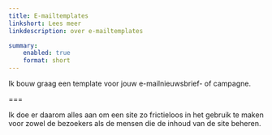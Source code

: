 ```yaml
---
title: E-mailtemplates
linkshort: Lees meer
linkdescription: over e-mailtemplates

summary:
    enabled: true
    format: short
---
```


Ik bouw graag een template voor jouw e-mailnieuwsbrief- of campagne.

===

Ik doe er daarom alles aan om een site zo frictieloos in het gebruik te maken voor zowel de bezoekers als de mensen die de inhoud van de site beheren.